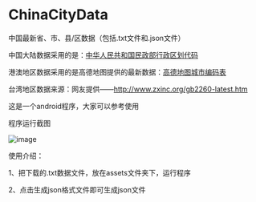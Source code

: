 # ChinaCityData
中国最新省、市、县/区数据（包括.txt文件和.json文件）

中国大陆数据采用的是：[中华人民共和国民政部行政区划代码](http://www.mca.gov.cn/article/sj/xzqh/2018/)

港澳地区数据采用的是高德地图提供的最新数据：[高德地图城市编码表](https://lbs.amap.com/api/android-sdk/download)

台湾地区数据来源：网友提供——http://www.zxinc.org/gb2260-latest.htm

这是一个android程序，大家可以参考使用

程序运行截图

 ![image](https://github.com/lkjfyy/ChinaCityData/blob/master/screenshot.gif)

使用介绍：

1、把下载的.txt数据文件，放在assets文件夹下，运行程序

2、点击生成json格式文件即可生成json文件
